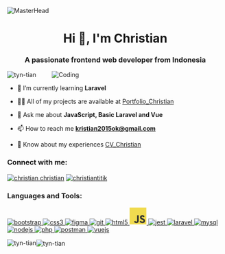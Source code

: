 ![MasterHead](https://media.licdn.com/dms/image/D4D16AQG-e3bBMQ6_Vw/profile-displaybackgroundimage-shrink_350_1400/0/1709186310843?e=1723075200&v=beta&t=8t0VdAc-ZqjGEzS1LAgaM4SnNrKB4fWGmu7V9EU4nWc)
<h1 align="center">Hi 👋, I'm Christian</h1>
<h3 align="center">A passionate frontend web developer from Indonesia</h3>
<img align="right" alt="Coding" width="400" src="https://cdn.dribbble.com/users/1162077/screenshots/3848914/programmer.gif" />

<p align="left"> <img src="https://komarev.com/ghpvc/?username=tyn-tian&label=Profile%20views&color=0e75b6&style=flat" alt="tyn-tian" /> </p>

- 🌱 I’m currently learning **Laravel**

- 👨‍💻 All of my projects are available at [Portfolio_Christian](https://drive.google.com/file/d/1ivUqfGUHOYZlE78VypGRt7iloIGA2mqL/view)

- 💬 Ask me about **JavaScript, Basic Laravel and Vue**

- 📫 How to reach me **kristian2015ok@gmail.com**

- 📄 Know about my experiences [CV_Christian](https://drive.google.com/file/d/1OZZvKpD7kHeKBnEc9wW9n66tGdEp_dID/view)

<h3 align="left">Connect with me:</h3>
<p align="left">
<a href="https://linkedin.com/in/christian72" target="blank"><img align="center" src="https://raw.githubusercontent.com/rahuldkjain/github-profile-readme-generator/master/src/images/icons/Social/linked-in-alt.svg" alt="christian christian" height="30" width="40" /></a>
<a href="https://instagram.com/christiantitik" target="blank"><img align="center" src="https://raw.githubusercontent.com/rahuldkjain/github-profile-readme-generator/master/src/images/icons/Social/instagram.svg" alt="christiantitik" height="30" width="40" /></a>
</p>

<h3 align="left">Languages and Tools:</h3>
<p align="left"> <a href="https://getbootstrap.com" target="_blank" rel="noreferrer"> <img src="https://i.pinimg.com/originals/41/95/cf/4195cf989fac0128a89669f40a1e3496.png" alt="bootstrap" width="40" height="40"/> </a> <a href="https://www.w3schools.com/css/" target="_blank" rel="noreferrer"> <img src="https://upload.wikimedia.org/wikipedia/commons/thumb/6/62/CSS3_logo.svg/768px-CSS3_logo.svg.png" alt="css3" width="40" height="40"/> </a> <a href="https://www.figma.com/" target="_blank" rel="noreferrer"> <img src="https://www.vectorlogo.zone/logos/figma/figma-icon.svg" alt="figma" width="40" height="40"/> </a> <a href="https://git-scm.com/" target="_blank" rel="noreferrer"> <img src="https://www.vectorlogo.zone/logos/git-scm/git-scm-icon.svg" alt="git" width="40" height="40"/> </a> <a href="https://www.w3.org/html/" target="_blank" rel="noreferrer"> <img src="https://upload.wikimedia.org/wikipedia/commons/thumb/3/38/HTML5_Badge.svg/2048px-HTML5_Badge.svg.png" alt="html5" width="40" height="40"/> </a> <a href="https://developer.mozilla.org/en-US/docs/Web/JavaScript" target="_blank" rel="noreferrer"> <img src="https://raw.githubusercontent.com/devicons/devicon/master/icons/javascript/javascript-original.svg" alt="javascript" width="40" height="40"/> </a> <a href="https://jestjs.io" target="_blank" rel="noreferrer"> <img src="https://www.vectorlogo.zone/logos/jestjsio/jestjsio-icon.svg" alt="jest" width="40" height="40"/> </a> <a href="https://laravel.com/" target="_blank" rel="noreferrer"> <img src="https://upload.wikimedia.org/wikipedia/commons/thumb/9/9a/Laravel.svg/1969px-Laravel.svg.png" alt="laravel" width="40" height="40"/> </a> <a href="https://www.mysql.com/" target="_blank" rel="noreferrer"> <img src="https://upload.wikimedia.org/wikipedia/labs/8/8e/Mysql_logo.png" alt="mysql" height="40"/> </a> <a href="https://nodejs.org" target="_blank" rel="noreferrer"> <img src="https://upload.wikimedia.org/wikipedia/commons/thumb/d/d9/Node.js_logo.svg/2560px-Node.js_logo.svg.png" alt="nodejs" height="40"/> </a> <a href="https://www.php.net" target="_blank" rel="noreferrer"> <img src="https://upload.wikimedia.org/wikipedia/commons/thumb/2/27/PHP-logo.svg/2560px-PHP-logo.svg.png" alt="php" height="40"/> </a> <a href="https://postman.com" target="_blank" rel="noreferrer"> <img src="https://www.vectorlogo.zone/logos/getpostman/getpostman-icon.svg" alt="postman" width="40" height="40"/> </a> <a href="https://vuejs.org/" target="_blank" rel="noreferrer"> <img src="https://upload.wikimedia.org/wikipedia/commons/thumb/9/95/Vue.js_Logo_2.svg/2367px-Vue.js_Logo_2.svg.png" alt="vuejs" width="40" height="40"/> </a> </p>

<p><img align="left" src="https://github-readme-stats.vercel.app/api/top-langs?username=tyn-tian&show_icons=true&locale=en&layout=compact" alt="tyn-tian" /></p>
<p><img align="center" src="https://github-readme-streak-stats.herokuapp.com/?user=tyn-tian&" alt="tyn-tian" /></p>
